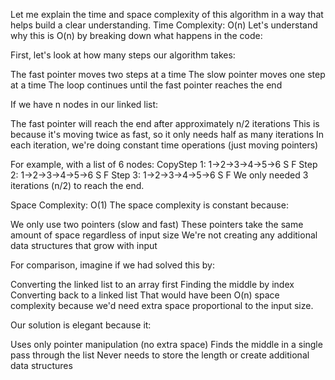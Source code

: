 Let me explain the time and space complexity of this algorithm in a way that helps build a clear understanding.
Time Complexity: O(n)
Let's understand why this is O(n) by breaking down what happens in the code:

First, let's look at how many steps our algorithm takes:

The fast pointer moves two steps at a time
The slow pointer moves one step at a time
The loop continues until the fast pointer reaches the end


If we have n nodes in our linked list:

The fast pointer will reach the end after approximately n/2 iterations
This is because it's moving twice as fast, so it only needs half as many iterations
In each iteration, we're doing constant time operations (just moving pointers)


For example, with a list of 6 nodes:
CopyStep 1: 1→2→3→4→5→6
       S   F
Step 2: 1→2→3→4→5→6
           S   F
Step 3: 1→2→3→4→5→6
             S   F
We only needed 3 iterations (n/2) to reach the end.

Space Complexity: O(1)
The space complexity is constant because:

We only use two pointers (slow and fast)
These pointers take the same amount of space regardless of input size
We're not creating any additional data structures that grow with input

For comparison, imagine if we had solved this by:

Converting the linked list to an array first
Finding the middle by index
Converting back to a linked list
That would have been O(n) space complexity because we'd need extra space proportional to the input size.

Our solution is elegant because it:

Uses only pointer manipulation (no extra space)
Finds the middle in a single pass through the list
Never needs to store the length or create additional data structures